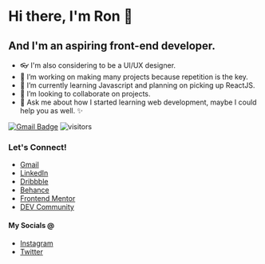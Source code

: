 # Hi there, I'm Ron 👋

## And I'm an aspiring front-end developer.

- 👓 I'm also considering to be a UI/UX designer.
- 🔭 I’m working on making many projects because repetition is the key.
- 🌱 I’m currently learning Javascript and planning on picking up ReactJS.
- 👯 I’m looking to collaborate on projects.
- 💬 Ask me about how I started learning web development, maybe I could help you as well. ✨
<!-- - 😄 Pronouns: He/His
- 🤔 I’m looking for help with ... -->

[![Gmail Badge](https://img.shields.io/badge/-rptoyhacao@gmail.com-c14438?style=flat-square&logo=Gmail&logoColor=white&link=mailto:rptoyhacao@gmail.com)](mailto:rptoyhacao@gmail.com)
![visitors](https://visitor-badge.glitch.me/badge?page_id=rontoyhacao.visitor-badge)

### Let's Connect!
- [Gmail](mailto:rptoyhacao@gmail.com)
- [LinkedIn](https://www.linkedin.com/in/rontoyhacao)
- [Dribbble](https://dribbble.com/rontoyhacao)
- [Behance](https://www.behance.net/rontoyhacao)
- [Frontend Mentor](https://www.frontendmentor.io/profile/rontoyhacao)
- [DEV Community](https://dev.to/rontoyhacao)

#### My Socials @
- [Instagram](https://www.instagram.com/rontoyhacao/)
- [Twitter](https://twitter.com/rontoyhacao)
<!-- <img align="right" src="https://github-readme-stats.vercel.app/api?username=rontoyhacao&show_icons=true&hide_border=true"> -->

<!--
**rontoyhacao/rontoyhacao** is a ✨ _special_ ✨ repository because its `README.md` (this file) appears on your GitHub profile.


-->
